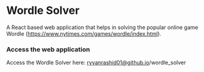# Wordle Solver
A React based web application that helps in solving the popular online game Wordle (https://www.nytimes.com/games/wordle/index.html). 

### Access the web application
Access the Wordle Solver here: ryyanrashid01@github.io/wordle_solver
